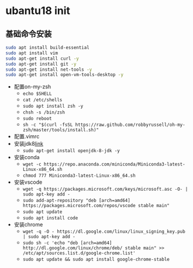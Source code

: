 # ubantu18 init

## 基础命令安装

```bash
sudo apt install build-essential
sudo apt install vim
sudo apt-get install curl -y
sudo apt-get install git -y
sudo apt-get install net-tools -y
sudo apt-get install open-vm-tools-desktop -y
```

* 配置on-my-zsh
    * `echo $SHELL`
    * `cat /etc/shells`
    * `sudo apt install zsh -y`
    * `chsh -s /bin/zsh`
    * `sudo reboot`
    * `sh -c "$(curl -fsSL https://raw.github.com/robbyrussell/oh-my-zsh/master/tools/install.sh)"`
* 配置.vimrc
* 安装jdk8[link](https://blog.csdn.net/zbj18314469395/article/details/86064849)
    * `sudo apt-get install openjdk-8-jdk -y`
* 安装conda
    * `wget -c https://repo.anaconda.com/miniconda/Miniconda3-latest-Linux-x86_64.sh`
    * `chmod 777 Miniconda3-latest-Linux-x86_64.sh`
* 安装vscode
    * `wget -q https://packages.microsoft.com/keys/microsoft.asc -O- | sudo apt-key add -`
    * `sudo add-apt-repository "deb [arch=amd64] https://packages.microsoft.com/repos/vscode stable main"`
    * `sudo apt update`
    * `sudo apt install code`
* 安装chrome
    * `wget -q -O - https://dl.google.com/linux/linux_signing_key.pub | sudo apt-key add -`
    * `sudo sh -c 'echo "deb [arch=amd64] http://dl.google.com/linux/chrome/deb/ stable main" >> /etc/apt/sources.list.d/google-chrome.list'`
    * `sudo apt update && sudo apt install google-chrome-stable`